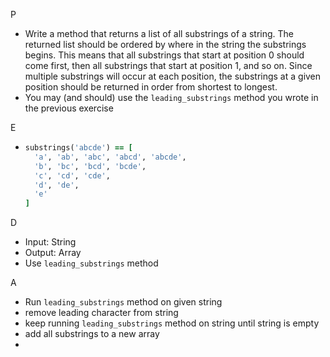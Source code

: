 P

- Write a method that returns a list of all substrings of a string. The returned list should be ordered by where in the string the substrings begins. This means that all substrings that start at position 0 should come first, then all substrings that start at position 1, and so on. Since multiple substrings will occur at each position, the substrings at a given position should be returned in order from shortest to longest.
- You may (and should) use the ``leading_substrings`` method you wrote in the previous exercise

E

- ```ruby
  substrings('abcde') == [
    'a', 'ab', 'abc', 'abcd', 'abcde',
    'b', 'bc', 'bcd', 'bcde',
    'c', 'cd', 'cde',
    'd', 'de',
    'e'
  ]
  ```

D

- Input: String
- Output: Array
- Use ``leading_substrings`` method

A

- Run ``leading_substrings`` method on given string
- remove leading character from string
- keep running ``leading_substrings`` method on string until string is empty
- add all substrings to a new array
- 